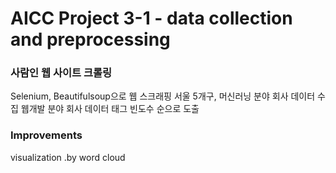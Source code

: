 # AICC Project 3-1 - data collection and preprocessing
### 사람인 웹 사이트 크롤링
Selenium, Beautifulsoup으로 웹 스크래핑
서울 5개구, 머신러닝 분야 회사 데이터 수집
웹개발 분야 회사 데이터 태그 빈도수 순으로 도출

### Improvements
visualization .by word cloud
